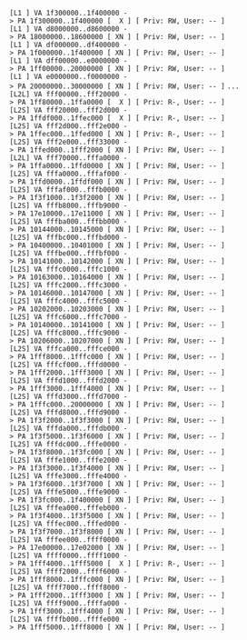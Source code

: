`[L1 ] VA 1f300000..1f400000 -> PA 1f300000..1f400000 [  X ] [ Priv: RW, User: -- ]`
`[L1 ] VA d8000000..d8600000 -> PA 18000000..18600000 [ XN ] [ Priv: RW, User: -- ]`
`[L1 ] VA df000000..df400000 -> PA 1f000000..1f400000 [ XN ] [ Priv: RW, User: -- ]`
`[L1 ] VA dff00000..e0000000 -> PA 1ff00000..20000000 [ XN ] [ Priv: RW, User: -- ]`
`[L1 ] VA e0000000..f0000000 -> PA 20000000..30000000 [ XN ] [ Priv: RW, User: -- ]`
`...`
`[L2L] VA fff00000..fff20000 -> PA 1ff80000..1ffa0000 [  X ] [ Priv: R-, User: -- ]`
`[L2S] VA fff20000..fff2d000 -> PA 1ffdf000..1ffec000 [  X ] [ Priv: R-, User: -- ]`
`[L2S] VA fff2d000..fff2e000 -> PA 1ffec000..1ffed000 [ XN ] [ Priv: R-, User: -- ]`
`[L2S] VA fff2e000..fff33000 -> PA 1ffed000..1fff2000 [ XN ] [ Priv: RW, User: -- ]`
`[L2L] VA fff70000..fffa0000 -> PA 1ffa0000..1ffd0000 [ XN ] [ Priv: RW, User: -- ]`
`[L2S] VA fffa0000..fffaf000 -> PA 1ffd0000..1ffdf000 [ XN ] [ Priv: RW, User: -- ]`
`[L2S] VA fffaf000..fffb0000 -> PA 1f3f1000..1f3f2000 [ XN ] [ Priv: RW, User: -- ]`
`[L2S] VA fffb8000..fffb9000 -> PA 17e10000..17e11000 [ XN ] [ Priv: RW, User: -- ]`
`[L2S] VA fffba000..fffbb000 -> PA 10144000..10145000 [ XN ] [ Priv: RW, User: -- ]`
`[L2S] VA fffbc000..fffbd000 -> PA 10400000..10401000 [ XN ] [ Priv: RW, User: -- ]`
`[L2S] VA fffbe000..fffbf000 -> PA 10141000..10142000 [ XN ] [ Priv: RW, User: -- ]`
`[L2S] VA fffc0000..fffc1000 -> PA 10163000..10164000 [ XN ] [ Priv: RW, User: -- ]`
`[L2S] VA fffc2000..fffc3000 -> PA 10146000..10147000 [ XN ] [ Priv: RW, User: -- ]`
`[L2S] VA fffc4000..fffc5000 -> PA 10202000..10203000 [ XN ] [ Priv: RW, User: -- ]`
`[L2S] VA fffc6000..fffc7000 -> PA 10140000..10141000 [ XN ] [ Priv: RW, User: -- ]`
`[L2S] VA fffc8000..fffc9000 -> PA 10206000..10207000 [ XN ] [ Priv: RW, User: -- ]`
`[L2S] VA fffca000..fffce000 -> PA 1fff8000..1fffc000 [ XN ] [ Priv: RW, User: -- ]`
`[L2S] VA fffcf000..fffd0000 -> PA 1fff2000..1fff3000 [ XN ] [ Priv: RW, User: -- ]`
`[L2S] VA fffd1000..fffd2000 -> PA 1fff3000..1fff4000 [ XN ] [ Priv: RW, User: -- ]`
`[L2S] VA fffd3000..fffd7000 -> PA 1fffc000..20000000 [ XN ] [ Priv: RW, User: -- ]`
`[L2S] VA fffd8000..fffd9000 -> PA 1f3f2000..1f3f3000 [ XN ] [ Priv: RW, User: -- ]`
`[L2S] VA fffda000..fffdb000 -> PA 1f3f5000..1f3f6000 [ XN ] [ Priv: RW, User: -- ]`
`[L2S] VA fffdc000..fffe0000 -> PA 1f3f8000..1f3fc000 [ XN ] [ Priv: RW, User: -- ]`
`[L2S] VA fffe1000..fffe2000 -> PA 1f3f3000..1f3f4000 [ XN ] [ Priv: RW, User: -- ]`
`[L2S] VA fffe3000..fffe4000 -> PA 1f3f6000..1f3f7000 [ XN ] [ Priv: RW, User: -- ]`
`[L2S] VA fffe5000..fffe9000 -> PA 1f3fc000..1f400000 [ XN ] [ Priv: RW, User: -- ]`
`[L2S] VA fffea000..fffeb000 -> PA 1f3f4000..1f3f5000 [ XN ] [ Priv: RW, User: -- ]`
`[L2S] VA fffec000..fffed000 -> PA 1f3f7000..1f3f8000 [ XN ] [ Priv: RW, User: -- ]`
`[L2S] VA fffee000..ffff0000 -> PA 17e00000..17e02000 [ XN ] [ Priv: RW, User: -- ]`
`[L2S] VA ffff0000..ffff1000 -> PA 1fff4000..1fff5000 [  X ] [ Priv: R-, User: -- ]`
`[L2S] VA ffff2000..ffff6000 -> PA 1fff8000..1fffc000 [ XN ] [ Priv: RW, User: -- ]`
`[L2S] VA ffff7000..ffff8000 -> PA 1fff2000..1fff3000 [ XN ] [ Priv: RW, User: -- ]`
`[L2S] VA ffff9000..ffffa000 -> PA 1fff3000..1fff4000 [ XN ] [ Priv: RW, User: -- ]`
`[L2S] VA ffffb000..ffffe000 -> PA 1fff5000..1fff8000 [ XN ] [ Priv: RW, User: -- ]`